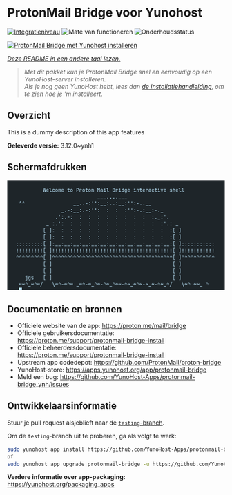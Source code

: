 <!--
NB: Deze README is automatisch gegenereerd door <https://github.com/YunoHost/apps/tree/master/tools/readme_generator>
Hij mag NIET handmatig aangepast worden.
-->

# ProtonMail Bridge voor Yunohost

[![Integratieniveau](https://dash.yunohost.org/integration/protonmail-bridge.svg)](https://ci-apps.yunohost.org/ci/apps/protonmail-bridge/) ![Mate van functioneren](https://ci-apps.yunohost.org/ci/badges/protonmail-bridge.status.svg) ![Onderhoudsstatus](https://ci-apps.yunohost.org/ci/badges/protonmail-bridge.maintain.svg)

[![ProtonMail Bridge met Yunohost installeren](https://install-app.yunohost.org/install-with-yunohost.svg)](https://install-app.yunohost.org/?app=protonmail-bridge)

*[Deze README in een andere taal lezen.](./ALL_README.md)*

> *Met dit pakket kun je ProtonMail Bridge snel en eenvoudig op een YunoHost-server installeren.*  
> *Als je nog geen YunoHost hebt, lees dan [de installatiehandleiding](https://yunohost.org/install), om te zien hoe je 'm installeert.*

## Overzicht

This is a dummy description of this app features


**Geleverde versie:** 3.12.0~ynh1

## Schermafdrukken

![Schermafdrukken van ProtonMail Bridge](./doc/screenshots/screenshot.png)

## Documentatie en bronnen

- Officiele website van de app: <https://proton.me/mail/bridge>
- Officiele gebruikersdocumentatie: <https://proton.me/support/protonmail-bridge-install>
- Officiele beheerdersdocumentatie: <https://proton.me/support/protonmail-bridge-install>
- Upstream app codedepot: <https://github.com/ProtonMail/proton-bridge>
- YunoHost-store: <https://apps.yunohost.org/app/protonmail-bridge>
- Meld een bug: <https://github.com/YunoHost-Apps/protonmail-bridge_ynh/issues>

## Ontwikkelaarsinformatie

Stuur je pull request alsjeblieft naar de [`testing`-branch](https://github.com/YunoHost-Apps/protonmail-bridge_ynh/tree/testing).

Om de `testing`-branch uit te proberen, ga als volgt te werk:

```bash
sudo yunohost app install https://github.com/YunoHost-Apps/protonmail-bridge_ynh/tree/testing --debug
of
sudo yunohost app upgrade protonmail-bridge -u https://github.com/YunoHost-Apps/protonmail-bridge_ynh/tree/testing --debug
```

**Verdere informatie over app-packaging:** <https://yunohost.org/packaging_apps>
